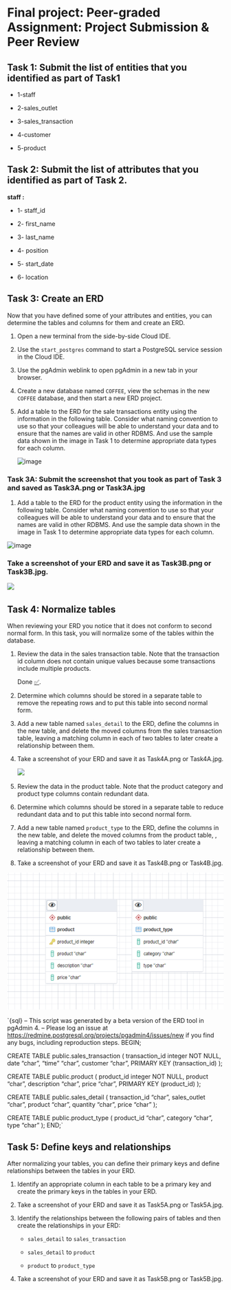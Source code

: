 Final project: Peer-graded Assignment: Project Submission & Peer Review
================

## **Task 1**: Submit the list of entities that you identified as part of Task1

-   1-s​taff

-   2​-sales_outlet

-   3​-sales_transaction

-   4​-customer

-   5​-product

### 

## **Task 2**: Submit the list of attributes that you identified as part of Task 2.

**staff :**

-   1- staff_id

-   2- first_name

-   3- last_name

-   4- position

-   5- start_date

-   6- location

### 

## **Task 3: Create an ERD**

Now that you have defined some of your attributes and entities, you can
determine the tables and columns for them and create an ERD.

1.  Open a new terminal from the side-by-side Cloud IDE.

2.  Use the `start_postgres` command to start a PostgreSQL service
    session in the Cloud IDE.

3.  Use the pgAdmin weblink to open pgAdmin in a new tab in your
    browser.

4.  Create a new database named `COFFEE`, view the schemas in the new
    `COFFEE` database, and then start a new ERD project.

5.  Add a table to the ERD for the sale transactions entity using the
    information in the following table. Consider what naming convention
    to use so that your colleagues will be able to understand your data
    and to ensure that the names are valid in other RDBMS. And use the
    sample data shown in the image in Task 1 to determine appropriate
    data types for each column.

    ![image](https://cf-courses-data.s3.us.cloud-object-storage.appdomain.cloud/IBM-DB0110EN-SkillsNetwork/labs/Final%2520Project/images/Task3A.png)

### **Task 3A**: Submit the screenshot that you took as part of Task 3 and saved as Task3A.png or Task3A.jpg

1.  Add a table to the ERD for the product entity using the information
    in the following table. Consider what naming convention to use so
    that your colleagues will be able to understand your data and to
    ensure that the names are valid in other RDBMS. And use the sample
    data shown in the image in Task 1 to determine appropriate data
    types for each column.

<img
src="https://cf-courses-data.s3.us.cloud-object-storage.appdomain.cloud/IBM-DB0110EN-SkillsNetwork/labs/Final%2520Project/images/Task3B.png"
alt="image" />

### Take a screenshot of your ERD and save it as Task3B.png or Task3B.jpg.

![](Task3B.png)

## **Task 4: Normalize tables**

When reviewing your ERD you notice that it does not conform to second
normal form. In this task, you will normalize some of the tables within
the database.

1.  Review the data in the sales transaction table. Note that the
    transaction id column does not contain unique values because some
    transactions include multiple products.

    Done
    [:white_check_mark:](https://emojipedia.org/check-mark-button/).

2.  Determine which columns should be stored in a separate table to
    remove the repeating rows and to put this table into second normal
    form.

3.  Add a new table named `sales_detail` to the ERD, define the columns
    in the new table, and delete the moved columns from the sales
    transaction table, leaving a matching column in each of two tables
    to later create a relationship between them.

4.  Take a screenshot of your ERD and save it as Task4A.png or
    Task4A.jpg.

    <img src="Task4A.png" width="510" />

5.  Review the data in the product table. Note that the product category
    and product type columns contain redundant data.

6.  Determine which columns should be stored in a separate table to
    reduce redundant data and to put this table into second normal form.

7.  Add a new table named `product_type` to the ERD, define the columns
    in the new table, and delete the moved columns from the product
    table, , leaving a matching column in each of two tables to later
    create a relationship between them.

8.  Take a screenshot of your ERD and save it as Task4B.png or
    Task4B.jpg.

![](images/chrome_UrGGreTBln.png)

\`{sql} – This script was generated by a beta version of the ERD tool in
pgAdmin 4. – Please log an issue at
<https://redmine.postgresql.org/projects/pgadmin4/issues/new> if you
find any bugs, including reproduction steps. BEGIN;

CREATE TABLE public.sales_transaction ( transaction_id integer NOT NULL,
date “char”, “time” “char”, customer “char”, PRIMARY KEY
(transaction_id) );

CREATE TABLE public.product ( product_id integer NOT NULL, product
“char”, description “char”, price “char”, PRIMARY KEY (product_id) );

CREATE TABLE public.sales_detail ( transaction_id “char”, sales_outlet
“char”, product “char”, quantity “char”, price “char” );

CREATE TABLE public.product_type ( product_id “char”, category “char”,
type “char” ); END;\`

## **Task 5: Define keys and relationships**

After normalizing your tables, you can define their primary keys and
define relationships between the tables in your ERD.

1.  Identify an appropriate column in each table to be a primary key and
    create the primary keys in the tables in your ERD.

2.  Take a screenshot of your ERD and save it as Task5A.png or
    Task5A.jpg.

3.  Identify the relationships between the following pairs of tables and
    then create the relationships in your ERD:

    -   `sales_detail` to `sales_transaction`

    -   `sales_detail` to `product`

    -   `product` to `product_type`

4.  Take a screenshot of your ERD and save it as Task5B.png or
    Task5B.jpg.
